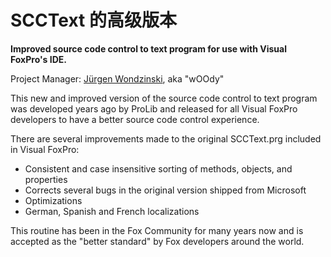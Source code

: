 # SCCText 的高级版本
**Improved source code control to text program for use with Visual FoxPro's IDE.**

Project Manager: [Jürgen Wondzinski](https://github.com/Woody-Soft), aka "wOOdy"

This new and improved version of the source code control to text program was developed years ago by ProLib and released for all Visual FoxPro developers to have a better source code control experience.

There are several improvements made to the original SCCText.prg included in Visual FoxPro:

* Consistent and case insensitive sorting of methods, objects, and properties
* Corrects several bugs in the original version shipped from Microsoft
* Optimizations
* German, Spanish and French localizations

This routine has been in the Fox Community for many years now and is accepted as the "better standard" by Fox developers around the world.
